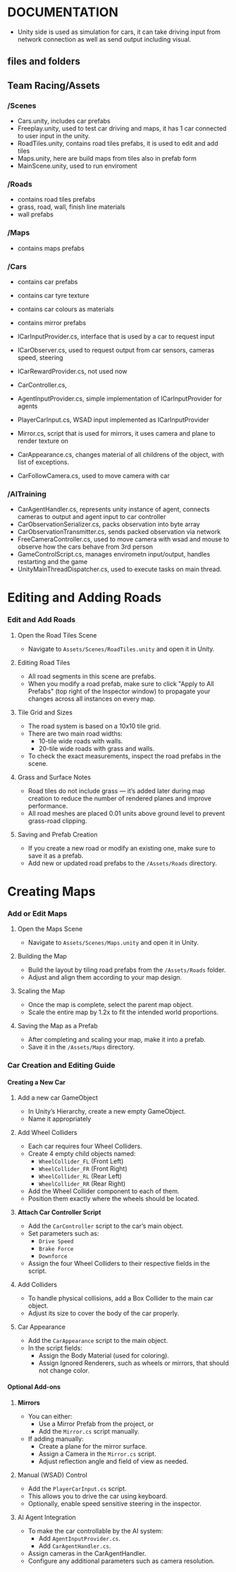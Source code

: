# DOCUMENTATION
- Unity side is used as simulation for cars, it can take driving input from network connection as well as send output including visual.

## files and folders

## Team Racing/Assets
### /Scenes
- Cars.unity, includes car prefabs
- Freeplay.unity, used to test car driving and maps, it has 1 car connected to user input in the unity.
- RoadTiles.unity, contains road tiles prefabs, it is used to edit and add tiles
- Maps.unity, here are build maps from tiles also in prefab form
- MainScene.unity, used to run enviroment

### /Roads
- contains road tiles prefabs
- grass, road, wall, finish line materials
- wall prefabs

### /Maps
- contains maps prefabs

### /Cars
- contains car prefabs
- contains car tyre texture
- contains car colours as materials
- contains mirror prefabs
- ICarInputProvider.cs, interface that is used by a car to request input
- ICarObserver.cs, used to request output from car sensors, cameras speed, steering
- ICarRewardProvider.cs, not used now

- CarController.cs, 

- AgentInputProvider.cs, simple implementation of ICarInputProvider for agents
- PlayerCarInput.cs, WSAD input implemented as ICarInputProvider

- Mirror.cs, script that is used for mirrors, it uses camera and plane to render texture on
- CarAppearance.cs, changes material of all childrens of the object, with list of exceptions.

- CarFollowCamera.cs, used to move camera with car

### /AITraining
- CarAgentHandler.cs, represents unity instance of agent, connects cameras to output and agent input to car controller
- CarObservationSerializer.cs, packs observation into byte array
- CarObservationTransmitter.cs, sends packed observation via network
- FreeCameraController.cs, used to move camera with wsad and mouse to observe how the cars behave from 3rd person
- GameControlScript.cs, manages envirometn input/output, handles restarting and the game
- UnityMainThreadDispatcher.cs, used to execute tasks on main thread.


# Editing and Adding Roads

### Edit and Add Roads

1. Open the Road Tiles Scene
   - Navigate to `Assets/Scenes/RoadTiles.unity` and open it in Unity.

2. Editing Road Tiles
   - All road segments in this scene are prefabs.  
   - When you modify a road prefab, make sure to click "Apply to All Prefabs" (top right of the Inspector window) to propagate your changes across all instances on every map.

3. Tile Grid and Sizes  
   - The road system is based on a 10x10 tile grid.  
   - There are two main road widths:
     - 10-tile wide roads with walls.
     - 20-tile wide roads with grass and walls.
   - To check the exact measurements, inspect the road prefabs in the scene.

4. Grass and Surface Notes  
   - Road tiles do not include grass — it’s added later during map creation to reduce the number of rendered planes and improve performance.  
   - All road meshes are placed 0.01 units above ground level to prevent grass-road clipping.

5. Saving and Prefab Creation  
   - If you create a new road or modify an existing one, make sure to save it as a prefab.  
   - Add new or updated road prefabs to the `/Assets/Roads` directory.

# Creating Maps

### Add or Edit Maps

1. Open the Maps Scene  
   - Navigate to `Assets/Scenes/Maps.unity` and open it in Unity.

2. Building the Map  
   - Build the layout by tiling road prefabs from the `/Assets/Roads` folder.  
   - Adjust and align them according to your map design.

3. Scaling the Map  
   - Once the map is complete, select the parent map object.  
   - Scale the entire map by 1.2x to fit the intended world proportions.

4. Saving the Map as a Prefab  
   - After completing and scaling your map, make it into a prefab.  
   - Save it in the `/Assets/Maps` directory.

### Car Creation and Editing Guide

#### Creating a New Car

1. Add a new car GameObject
   - In Unity’s Hierarchy, create a new empty GameObject.
   - Name it appropriately

2. Add Wheel Colliders
   - Each car requires four Wheel Colliders.
   - Create 4 empty child objects named:
     - `WheelCollider_FL` (Front Left)
     - `WheelCollider_FR` (Front Right)
     - `WheelCollider_RL` (Rear Left)
     - `WheelCollider_RR` (Rear Right)
   - Add the Wheel Collider component to each of them.
   - Position them exactly where the wheels should be located.

3. **Attach Car Controller Script**
   - Add the `CarController` script to the car’s main object.
   - Set parameters such as:
     - `Drive Speed`
     - `Brake Force`
     - `Downforce`
   - Assign the four Wheel Colliders to their respective fields in the script.

4. Add Colliders
   - To handle physical collisions, add a Box Collider to the main car object.
   - Adjust its size to cover the body of the car properly.

5. Car Appearance
   - Add the `CarAppearance` script to the main object.
   - In the script fields:
     - Assign the Body Material (used for coloring).
     - Assign Ignored Renderers, such as wheels or mirrors, that should not change color.

#### Optional Add-ons

1. **Mirrors**
   - You can either:
     - Use a Mirror Prefab from the project, or  
     - Add the `Mirror.cs` script manually.
   - If adding manually:
     - Create a plane for the mirror surface.
     - Assign a Camera in the `Mirror.cs` script.
     - Adjust reflection angle and field of view as needed.

2. Manual (WSAD) Control
   - Add the `PlayerCarInput.cs` script.
   - This allows you to drive the car using keyboard.
   - Optionally, enable speed sensitive steering in the inspector.

3. AI Agent Integration
   - To make the car controllable by the AI system:
     - Add `AgentInputProvider.cs`.
     - Add `CarAgentHandler.cs`.
   - Assign cameras in the CarAgentHandler.
   - Configure any additional parameters such as camera resolution.